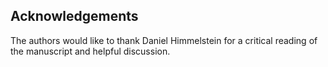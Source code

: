 ## Acknowledgements

The authors would like to thank Daniel Himmelstein for a critical reading of the manuscript and helpful discussion.
